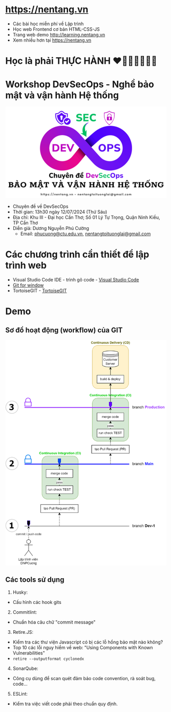 # https://nentang.vn
- Các bài học miễn phí về Lập trình
- Học web Frontend cơ bản HTML-CSS-JS
- Trang web demo http://learning.nentang.vn
- Xem nhiều hơn tại https://nentang.vn

# Học là phải THỰC HÀNH ❤🧡💛💚💙💜🤎

# Workshop DevSecOps - Nghề bảo mật và vận hành Hệ thống
[![Workshop DevSecOps - Nghề bảo mật và vận hành Hệ thống | NenTang.vn](assets/img/workshop-devsecops-bao-mat-va-van-hanh-he-thong-dnpcuong-nentang.vn.png "Workshop DevSecOps - Nghề bảo mật và vận hành Hệ thống | NenTang.vn")](assets/img/workshop-devsecops-bao-mat-va-van-hanh-he-thong-dnpcuong-nentang.vn.png)

- Chuyên đề về DevSecOps
- Thời gian: 13h30 ngày 12/07/2024 (Thứ Sáu)
- Địa chỉ: Khu III - Đại học Cần Thơ; Số 01 Lý Tự Trọng, Quận Ninh Kiều, TP Cần Thơ
- Diễn giả: Dương Nguyễn Phú Cường
  - Email: phucuong@ctu.edu.vn, nentangtoituonglai@gmail.com

# Các chương trình cần thiết để lập trình web
- Visual Studio Code IDE - trình gõ code - [Visual Studio Code](https://code.visualstudio.com/)
- [Git for window](https://git-scm.com/download/win)
- TortoiseGIT - [TortoiseGIT](https://tortoisegit.org/download/)

# Demo
## Sơ đồ hoạt động (workflow) của GIT
[![Sơ đồ hoạt động của các branch git - cấu hình CI CD các branch code | NenTang.vn](assets/img/Workflow-so-do-hoat-dong-cua-cac-branch-git-workflow-cau-hinh-ci-cd-cac-branch-code.drawio.png "Sơ đồ hoạt động của các branch git - cấu hình CI CD các branch code | NenTang.vn")](assets/img/Workflow-so-do-hoat-dong-cua-cac-branch-git-workflow-cau-hinh-ci-cd-cac-branch-code.drawio.png)


## Các tools sử dụng
1. Husky:
- Cấu hình các hook gits
2. Commitlint:
- Chuẩn hóa câu chữ "commit message"
3. Retire.JS:
- Kiểm tra các thư viện Javascript có bị các lỗ hổng bảo mật nào không?
- Top 10 các lỗi nguy hiểm về web: "Using Components with Known Vulnerabilities"
- `retire --outputformat cyclonedx`
4. SonarQube:
- Công cụ dùng để scan quét đảm bảo code convention, rà soát bug, code...
5. ESLint:
- Kiểm tra việc viết code phải theo chuẩn quy định.